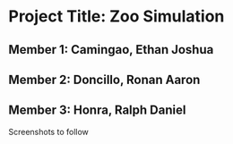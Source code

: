 # Project Title: Zoo Simulation
## Member 1: Camingao, Ethan Joshua
## Member 2: Doncillo, Ronan Aaron
## Member 3: Honra, Ralph Daniel

Screenshots to follow
